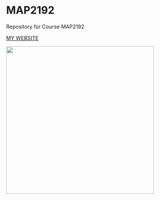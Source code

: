 # MAP2192
Repository for Course MAP2192

[MY WEBSITE](https://github.com/MalB88-eng/MAP2192)

<img src ="https://www.fau.edu/public-affairs/images/spirit-mark2.png" width = 400>
